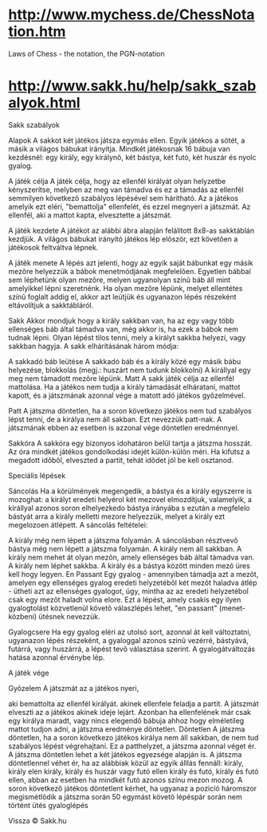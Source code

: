
http://www.mychess.de/ChessNotation.htm
==============

Laws of Chess - the notation, the PGN-notation




http://www.sakk.hu/help/sakk_szabalyok.html
==============

Sakk szabályok

Alapok
A sakkot két játékos játsza egymás ellen. Egyik játékos a sötét, a másik a világos bábukat irányítja. Mindkét játékosnak 16 bábuja van kezdésnél: egy király, egy királynõ, két bástya, két futó, két huszár és nyolc gyalog.

A játék célja
A játék célja, hogy az ellenfél királyát olyan helyzetbe kényszerítse, melyben az meg van támadva és ez a támadás az ellenfél semmilyen következõ szabályos lépésével sem hárítható. Az a játékos amelyik ezt eléri, "bemattolja" ellenfelét, és ezzel megnyeri a játszmát. Az ellenfél, aki a mattot kapta, elvesztette a játszmát.

A játék kezdete
A játékot az alábbi ábra alapján felálított 8x8-as sakktáblán kezdjük. A világos bábukat irányító játékos lép elõször, ezt követõen a játékosok feltváltva lépnek.



A játék menete
A lépés azt jelenti, hogy az egyik saját bábunkat egy másik mezõre helyezzük a bábok menetmódjának megfelelõen.
Egyetlen bábbal sem léphetünk olyan mezõre, melyen ugyanolyan színû báb áll mint amelyikkel lépni szeretnénk. Ha olyan mezõre lépünk, melyet ellentétes színû foglalt addig el, akkor azt leütjük és ugyanazon lépés részeként eltávolítjuk a sakktábláról.

Sakk
Akkor mondjuk hogy a király sakkban van, ha az egy vagy több ellenséges báb által támadva van, még akkor is, ha ezek a bábok nem tudnak lépni. Olyan lépést tilos tenni, mely a királyt sakkba helyezi, vagy sakkban hagyja. A sakk elhárításának három módja:

A sakkadó báb leütése
A sakkadó báb és a király közé egy másik bábu helyezése, blokkolás (megj.: huszárt nem tudunk blokkolni)
A királlyal egy meg nem támadott mezõre lépünk.
Matt
A sakk játék célja az ellenfél mattolása. Ha a játékos nem tudja a király támadását elháratani, mattot kapott, és a játszmának azonnal vége a matott adó játékos gyõzelmével.

Patt
A játszma döntetlen, ha a soron következo játékos nem tud szabályos lépst tenni, de a királya nem áll sakban. Ezt nevezzük patt-nak. A játszmának ebben az esetben is azzonal vége döntetlen eredménnyel.

Sakkóra
A sakkóra egy bizonyos idohatáron belül tartja a játszma hosszát. Az óra mindkét játékos gondolkodási idejét külön-külön méri. Ha kifutsz a megadott idõbõl, elveszted a partit, tehát idõdet jól be kell osztanod.



Speciális lépések

Sáncolás
Ha a körülmények megengedik, a bástya és a király egyszerre is mozoghat: a királyt eredeti helyérol két mezovel elmozdítjuk, valamelyik, a királlyal azonos soron elhelyezkedo bástya irányába s ezután a megfelelo bástyát arra a király melletti mezore helyezzük, melyet a király ezt megelozoen átlépett. A sáncolás feltételei:

A király még nem lépett a játszma folyamán.
A sáncolásban résztvevõ bástya még nem lépett a játszma folyamán.
A király nem áll sakkban.
A király nem mehet át olyan mezõn, amely ellenséges báb által támadva van.
A király nem léphet sakkba.
A király és a bástya között minden mezõ üres kell hogy legyen.
En Passant
Egy gyalog - amennyiben támadja azt a mezõt, amelyen egy ellenséges gyalog eredeti helyzetébõl két mezõt haladva átlép - ütheti azt az ellenséges gyalogot, úgy, mintha az az eredeti helyzetébol csak egy mezõt haladt volna elore. Ezt a lépést, amely csakis egy ilyen gyalogtolást közvetlenül követõ válaszlépés lehet, "en passant" (menet-közbeni) ütésnek nevezzük.

Gyalogcsere
Ha egy gyalog eléri az utolsó sort, azonnal át kell változtatni, ugyanazon lépés részeként, a gyaloggal azonos szinû vezérré, bástyává, futárrá, vagy huszárrá, a lépést tevõ választása szerint. A gyalogátváltozás hatása azonnal érvénybe lép.

A játék vége

Gyõzelem
A játszmát az a játékos nyeri,

aki bemattolta az ellenfél királyát.
akinek ellenfele feladja a partit.
A játszmát elveszti az a játékos akinek ideje lejárt. Azonban ha ellenfelének már csak egy királya maradt, vagy nincs elegendő bábuja ahhoz hogy elméletileg mattot tudjon adni, a játszma eredménye döntetlen.
Döntetlen
A játszma döntetlen, ha a soron következo játékos királya nem áll sakkban, de nem tud szabályos lépést végrehajtani. Ez a patthelyzet, a játszma azonnal véget ér.
A játszma döntetlen lehet a két játékos egyezsége alapján is.
A játszma döntetlennel véhet ér, ha az alábbiak közül az egyik álllás fennáll:
király, király elen
király, király és huszár vagy futó ellen
király és futó, király és futó ellen, abban az esetben ha mindkét futó azonos színu mezon mozog.
A soron következõ játékos döntetlent kérhet, ha
ugyanaz a pozicíó háromszor megismétlõdik a játszma során
50 egymást követõ lépéspár során nem történt
ütés
gyaloglépés




Vissza
© Sakk.hu
